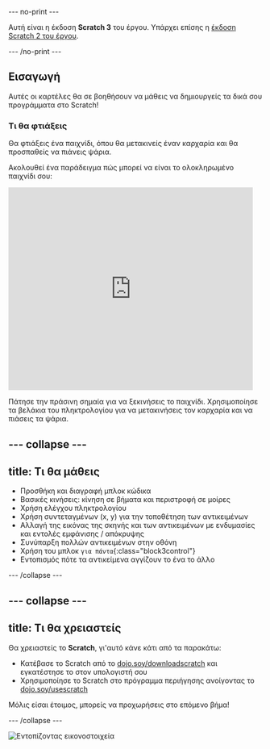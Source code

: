 --- no-print ---

Αυτή είναι η έκδοση **Scratch 3** του έργου. Υπάρχει επίσης η [έκδοση Scratch 2 του έργου](https://projects.raspberrypi.org/el-GR/projects/cd-beginner-scratch-sushi-scratch2).

--- /no-print ---

## Εισαγωγή

Αυτές οι καρτέλες θα σε βοηθήσουν να μάθεις να δημιουργείς τα δικά σου προγράμματα στο Scratch!

### Τι θα φτιάξεις

Θα φτιάξεις ένα παιχνίδι, όπου θα μετακινείς έναν καρχαρία και θα προσπαθείς να πιάνεις ψάρια.

Ακολουθεί ένα παράδειγμα πώς μπορεί να είναι το ολοκληρωμένο παιχνίδι σου:

<div class="scratch-preview">
  <iframe allowtransparency="true" width="485" height="402" src="https://scratch.mit.edu/projects/embed/401294325/?autostart=false" frameborder="0"></iframe>
</div>

Πάτησε την πράσινη σημαία για να ξεκινήσεις το παιχνίδι. Χρησιμοποίησε τα βελάκια του πληκτρολογίου για να μετακινήσεις τον καρχαρία και να πιάσεις τα ψάρια.

--- collapse ---
---
title: Τι θα μάθεις
---

+ Προσθήκη και διαγραφή μπλοκ κώδικα
+ Βασικές κινήσεις: κίνηση σε βήματα και περιστροφή σε μοίρες
+ Χρήση ελέγχου πληκτρολογίου
+ Χρήση συντεταγμένων (x, y) για την τοποθέτηση των αντικειμένων
+ Αλλαγή της εικόνας της σκηνής και των αντικειμένων με ενδυμασίες και εντολές εμφάνισης / απόκρυψης
+ Συνύπαρξη πολλών αντικειμένων στην οθόνη
+ Χρήση του μπλοκ `για πάντα`{:class="block3control"}
+ Εντοπισμός πότε τα αντικείμενα αγγίζουν το ένα το άλλο

--- /collapse ---

--- collapse ---
---
title: Τι θα χρειαστείς
---

Θα χρειαστείς το **Scratch**, γι'αυτό κάνε κάτι από τα παρακάτω:

+ Κατέβασε το Scratch από το [dojo.soy/downloadscratch](http://dojo.soy/downloadscratch) και εγκατέστησε το στον υπολογιστή σου
+ Χρησιμοποίησε το Scratch στο πρόγραμμα περιήγησης ανοίγοντας το [dojo.soy/usescratch](http://dojo.soy/usescratch)

Μόλις είσαι έτοιμος, μπορείς να προχωρήσεις στο επόμενο βήμα!

--- /collapse ---

![Εντοπίζοντας εικονοστοιχεία](http://code.org/api/hour/begin_coderdojo_sushi.png)